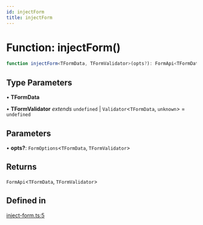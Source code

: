 ```yaml
---
id: injectForm
title: injectForm
---
```


# Function: injectForm()

```ts
function injectForm<TFormData, TFormValidator>(opts?): FormApi<TFormData, TFormValidator>
```

## Type Parameters

• **TFormData**

• **TFormValidator** *extends* `undefined` \| `Validator`\<`TFormData`, `unknown`\> = `undefined`

## Parameters

• **opts?**: `FormOptions`\<`TFormData`, `TFormValidator`\>

## Returns

`FormApi`\<`TFormData`, `TFormValidator`\>

## Defined in

[inject-form.ts:5](https://github.com/TanStack/form/blob/main/packages/angular-form/src/inject-form.ts#L5)
